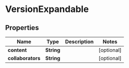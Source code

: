 # VersionExpandable

## Properties
Name | Type | Description | Notes
------------ | ------------- | ------------- | -------------
**content** | **String** |  |  [optional]
**collaborators** | **String** |  |  [optional]
